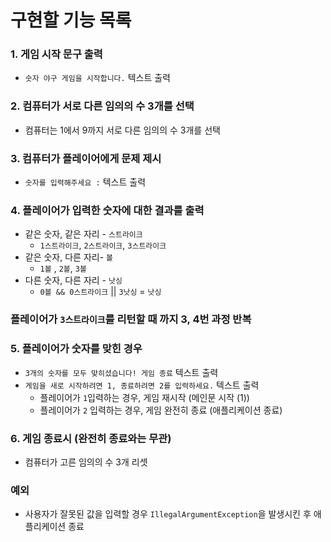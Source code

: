 # 구현할 기능 목록

### 1. 게임 시작 문구 출력

- `숫자 야구 게임을 시작합니다.`  텍스트 출력

### 2. 컴퓨터가 서로 다른 임의의 수 3개를 선택

- 컴퓨터는 1에서 9까지 서로 다른 임의의 수 3개를 선택

### 3. 컴퓨터가 플레이어에게 문제 제시

- `숫자를 입력해주세요 :`  텍스트 출력

### 4. 플레이어가 입력한 숫자에 대한 결과를 출력

- 같은 숫자, 같은 자리 - `스트라이크`
    - `1스트라이크`, `2스트라이크`, `3스트라이크`
- 같은 숫자, 다른 자리- `볼`
    - `1볼` , `2볼`, `3볼`
- 다른 숫자, 다른 자리 - `낫싱`
    - `0볼 && 0스트라이크` || `3낫싱`  = `낫싱`

### 플레이어가 `3스트라이크`를 리턴할 때 까지 3, 4번 과정 반복

### 5. 플레이어가 숫자를 맞힌 경우

- `3개의 숫자를 모두 맞히셨습니다! 게임 종료` 텍스트 출력
- `게임을 새로 시작하려면 1, 종료하려면 2를 입력하세요.` 텍스트 출력
    - 플레이어가 `1`입력하는 경우, 게임 재시작 (메인문 시작 (1))
    - 플레이어가 `2` 입력하는 경우, 게임 완전히 종료 (애플리케이션 종료)


### 6. 게임 종료시 (완전히 종료와는 무관)
- 컴퓨터가 고른 임의의 수 3개 리셋

### 예외

- 사용자가 잘못된 값을 입력할 경우 `IllegalArgumentException`을 발생시킨 후 애플리케이션 종료